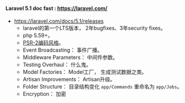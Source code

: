 #### Laravel 5.1 doc fast : https://laravel.com/

* https://laravel.com/docs/5.1/releases
  * laravel的第一个LTS版本， 2年bugfixes、3年security fixes。
  * php 5.59+。
  * [PSR-2编码风格](https://github.com/php-fig/fig-standards/blob/master/accepted/PSR-2-coding-style-guide.md)。
  * Event Broadcasting： 事件广播。
  * Middleware Parameters： 中间件参数。
  * Testing Overhaul： 什么鬼。
  * Model Factories： Model工厂， 生成测试数据之类。
  * Artisan Improvements： Artisan升级。
  * Folder Structure： 目录结构变化 `app/Commands` 重命名为 `app/Jobs`。
  * Encryption： 加密 
